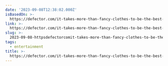 ```yaml
---
date: '2023-09-08T12:38:02.000Z'
isBasedOn: >-
  https://defector.com/it-takes-more-than-fancy-clothes-to-be-the-best-dressed-show-on-tv
link: >-
  https://defector.com/it-takes-more-than-fancy-clothes-to-be-the-best-dressed-show-on-tv
slug: >-
  2023-09-08-httpsdefectorcomit-takes-more-than-fancy-clothes-to-be-the-best-dressed-show-on-tv
tags:
  - entertainment
title: >-
  https://defector.com/it-takes-more-than-fancy-clothes-to-be-the-best-dressed-show-on-tv
---
```


